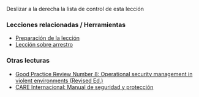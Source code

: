 [Title]: # (¿Y ahora qué?)
[Order]: # (3)

Deslizar a la derecha la lista de control de esta lección

### Lecciones relacionadas / Herramientas

*   [Preparación de la lección](umbrella://lesson/preparation)
*   [Lección sobre arrestro](umbrella://lesson/arrests)

### Otras lecturas

*   [Good Practice Review Number 8: Operational security management in violent environments (Revised Ed.)](www.odihpn.org/download/gpr_8_revised2pdf)
*   [CARE Internacional: Manual de seguridad y protección](http://ngolearning.org/courses/availablecourses/CARE%20Safety%20Course/Shared%20Documents/English_CARE_International_Safety_and_Security_Handbook.pdf)